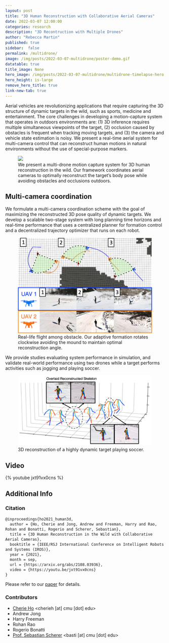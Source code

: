 ```yaml
---
layout: post
title: "3D Human Reconstruction with Collaborative Aerial Cameras"
date: 2022-03-07 12:00:00
categories: research
description: "3D Recontruction with Multiple Drones"
author: "Rebecca Martin"
published: true
sidebar:  false
permalink: /multidrone/
image: /img/posts/2022-03-07-multidrone/poster-demo.gif
datatable: true
title_image: None
hero_image: /img/posts/2022-03-07-multidrone/multidrone-timelapse-hero.png
hero_height: is-large
remove_hero_title: true
link-new-tab: true
---
```


Aerial vehicles are revolutionizing applications that require capturing the 3D structure of dynamic targets in the wild, such as sports, medicine and entertainment. The core challenges in developing a motion-capture system that operates in outdoors environments are: (1) 3D inference requires multiple simultaneous viewpoints of the target, (2) occlusion caused by obstacles is frequent when tracking moving targets, and (3) the camera and vehicle state estimation is noisy. We present a real-time aerial system for multi-camera control that can reconstruct human motions in natural environments without the use of special-purpose markers.
<figure>
    <img src="/img/posts/2022-03-07-multidrone/poster-demo.gif" />
    <figcaption>
        We present a multi-drone motion capture system for 3D human reconstruction in the wild. Our framework coordinates 
aerial cameras to optimally reconstruct the target’s body pose while avoiding obstacles and occlusions outdoors.
    </figcaption>
</figure>

## Multi-camera coordination

We formulate a multi-camera coordination scheme with the goal of maximizing the reconstructed 3D pose quality of dynamic targets. We develop a scalable two-stage system with long planning time horizons and real-time performance that uses a centralized planner for formation control and a decentralized trajectory optimizer that runs on each robot.

<figure>
    <img src="/img/posts/2022-03-07-multidrone/real-life-flight.png" />
    <figcaption>
        Real-life flight among obstacle. Our adaptive formation rotates clockwise avoiding the mound to maintain optimal reconstruction angle.
    </figcaption>
</figure>

We provide studies evaluating system performance in simulation, and validate real-world performance using two drones while a target performs activities such as jogging and playing soccer.
<figure>
    <img src="/img/posts/2022-03-07-multidrone/reconstruction-dynamic.png" />
    <figcaption>
        3D reconstruction of a highly dynamic target
playing soccer.
    </figcaption>
</figure>

## Video

{% youtube jxt91vx0cns %}

## Additional Info

### Citation
```
@inproceedings{ho2021_human3d,
  author = {Ho, Cherie and Jong, Andrew and Freeman, Harry and Rao, Rohan and Bonatti, Rogerio and Scherer, Sebastian},
  title = {3D Human Reconstruction in the Wild with Collaborative Aerial Cameras},
  booktitle = {IEEE/RSJ International Conference on Intelligent Robots and Systems (IROS)},
  year = {2021},
  month = sep,
  url = {https://arxiv.org/abs/2108.03936},
  video = {https://youtu.be/jxt91vx0cns}
}
```


Please refer to our [paper](https://arxiv.org/pdf/2108.03936.pdf) for details.


### Contributors

 - [Cherie Ho](https://cherieho.com) <cherieh [at] cmu [dot] edu>
 - Andrew Jong
 - Harry Freeman
 - Rohan Rao
 - Rogerio Bonatti
 - [Prof. Sebastian Scherer](http://theairlab.org/team/sebastian/) <basti [at] cmu [dot] edu>
